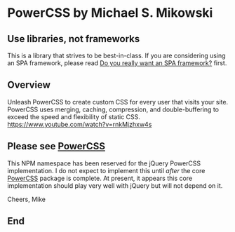 # PowerCSS by Michael S. Mikowski
## Use libraries, not frameworks
This is a library that strives to be best-in-class.
If you are considering using an SPA framework, please read [Do you
really want an SPA framework?][0] first.

## Overview
Unleash PowerCSS to create custom CSS for every user that visits your site. PowerCSS uses merging, caching, compression, and double-buffering to exceed the speed and flexibility of static CSS. https://www.youtube.com/watch?v=rnkMjzhxw4s

## Please see [PowerCSS](https://www.npmjs.com/package/powercss)
This NPM namespace has been reserved for the jQuery PowerCSS implementation.
I do not expect to implement this until *after* the core 
[PowerCSS](https://www.npmjs.com/package/powercss) package is complete.
At present, it appears this core implementation should play very well
with jQuery but will not depend on it.

Cheers, Mike

## End
[0]:http://mmikowski.github.io/no-frameworks
